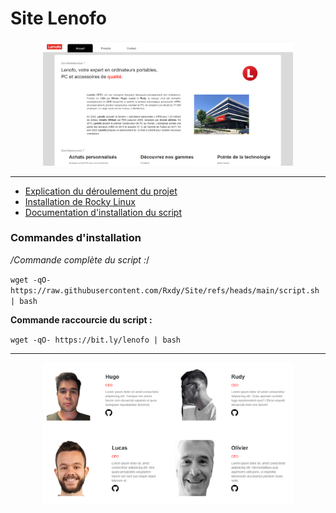 # Site Lenofo

<div align="center">
    <img src="./images/2024-11-02-17-56-02.png" alt="alt text" width="400"/>
</div>

---

- [Explication du déroulement du projet](/documentation/EXPLICATION.md)
- [Installation de Rocky Linux](/documentation/Rocky/Rocky.md)
- [Documentation d'installation du script](/documentation/utilisateur/documentation.md)

### Commandes d'installation

*/Commande complète du script :*/

`wget -qO- https://raw.githubusercontent.com/Rxdy/Site/refs/heads/main/script.sh | bash`

**Commande raccourcie du script :**

`wget -qO- https://bit.ly/lenofo | bash`

--- 

<div align="center">
    <img src="./images/2024-11-02-18-00-09.png" alt="alt text" width="400"/>
</div>










